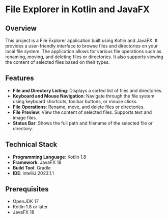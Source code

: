 # File Explorer in Kotlin and JavaFX

## Overview

This project is a File Explorer application built using Kotlin and JavaFX. It provides a user-friendly interface to browse files and directories on your local file system. The application allows for various file operations such as renaming, moving, and deleting files or directories. It also supports viewing the content of selected files based on their types.

## Features

- **File and Directory Listing**: Displays a sorted list of files and directories.
- **Keyboard and Mouse Navigation**: Navigate through the file system using keyboard shortcuts, toolbar buttons, or mouse clicks.
- **File Operations**: Rename, move, and delete files or directories.
- **File Preview**: View the content of selected files. Supports text and image files.
- **Status Bar**: Shows the full path and filename of the selected file or directory.

## Technical Stack

- **Programming Language**: Kotlin 1.8
- **Framework**: JavaFX 18
- **Build Tool**: Gradle
- **IDE**: IntelliJ 2023.1.1

## Prerequisites

- OpenJDK 17
- Kotlin 1.8 or later
- JavaFX 18

